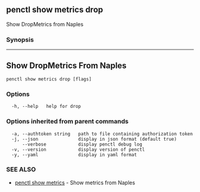 ## penctl show metrics drop

Show DropMetrics from Naples

### Synopsis



---------------------------------
 Show DropMetrics From Naples 
---------------------------------


```
penctl show metrics drop [flags]
```

### Options

```
  -h, --help   help for drop
```

### Options inherited from parent commands

```
  -a, --authtoken string   path to file containing authorization token
  -j, --json               display in json format (default true)
      --verbose            display penctl debug log
  -v, --version            display version of penctl
  -y, --yaml               display in yaml format
```

### SEE ALSO
* [penctl show metrics](penctl_show_metrics.md)	 - Show metrics from Naples

